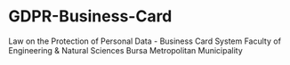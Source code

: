 # GDPR-Business-Card
Law on the Protection of Personal Data - Business Card System Faculty of Engineering &amp; Natural Sciences Bursa Metropolitan Municipality

